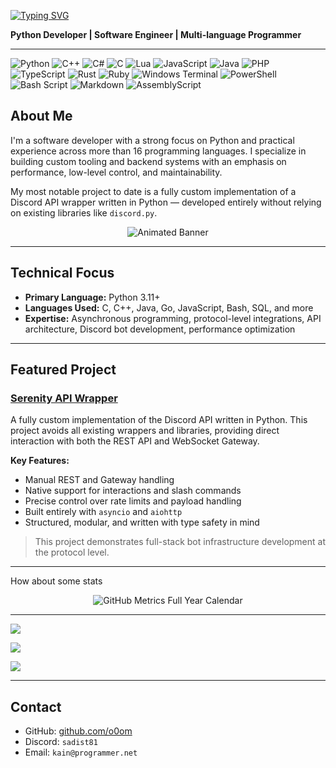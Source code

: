 <a href="https://git.io/typing-svg"><img src="https://readme-typing-svg.demolab.com?font=Fira+Code&pause=1000&color=880EF7&center=true&vCenter=true&width=435&lines=Hi+Im+Kain+%3C3" alt="Typing SVG" /></a>

**Python Developer | Software Engineer | Multi-language Programmer**

---
![Python](https://img.shields.io/badge/python-3670A0?style=for-the-badge&logo=python&logoColor=ffdd54) ![C++](https://img.shields.io/badge/c++-%2300599C.svg?style=for-the-badge&logo=c%2B%2B&logoColor=white) ![C#](https://img.shields.io/badge/c%23-%23239120.svg?style=for-the-badge&logo=csharp&logoColor=white) ![C](https://img.shields.io/badge/c-%2300599C.svg?style=for-the-badge&logo=c&logoColor=white) ![Lua](https://img.shields.io/badge/lua-%232C2D72.svg?style=for-the-badge&logo=lua&logoColor=white) ![JavaScript](https://img.shields.io/badge/javascript-%23323330.svg?style=for-the-badge&logo=javascript&logoColor=%23F7DF1E) ![Java](https://img.shields.io/badge/java-%23ED8B00.svg?style=for-the-badge&logo=openjdk&logoColor=white) ![PHP](https://img.shields.io/badge/php-%23777BB4.svg?style=for-the-badge&logo=php&logoColor=white) ![TypeScript](https://img.shields.io/badge/typescript-%23007ACC.svg?style=for-the-badge&logo=typescript&logoColor=white) ![Rust](https://img.shields.io/badge/rust-%23000000.svg?style=for-the-badge&logo=rust&logoColor=white) ![Ruby](https://img.shields.io/badge/ruby-%23CC342D.svg?style=for-the-badge&logo=ruby&logoColor=white) ![Windows Terminal](https://img.shields.io/badge/Windows%20Terminal-%234D4D4D.svg?style=for-the-badge&logo=windows-terminal&logoColor=white) ![PowerShell](https://img.shields.io/badge/PowerShell-%235391FE.svg?style=for-the-badge&logo=powershell&logoColor=white) ![Bash Script](https://img.shields.io/badge/bash_script-%23121011.svg?style=for-the-badge&logo=gnu-bash&logoColor=white) ![Markdown](https://img.shields.io/badge/markdown-%23000000.svg?style=for-the-badge&logo=markdown&logoColor=white) ![AssemblyScript](https://img.shields.io/badge/assembly%20script-%23000000.svg?style=for-the-badge&logo=assemblyscript&logoColor=white)

## About Me

I'm a software developer with a strong focus on Python and practical experience across more than 16 programming languages. I specialize in building custom tooling and backend systems with an emphasis on performance, low-level control, and maintainability.

My most notable project to date is a fully custom implementation of a Discord API wrapper written in Python — developed entirely without relying on existing libraries like `discord.py`.

<p align="center">
  <img src="https://user-images.githubusercontent.com/74038190/212284158-e840e285-664b-44d7-b79b-e264b5e54825.gif" alt="Animated Banner" />
</p>


---

## Technical Focus

- **Primary Language:** Python 3.11+
- **Languages Used:** C, C++, Java, Go, JavaScript, Bash, SQL, and more
- **Expertise:** Asynchronous programming, protocol-level integrations, API architecture, Discord bot development, performance optimization

---

## Featured Project

### [Serenity API Wrapper](https://github.com/o0om/Serenity-Api-Wrapper/tree/master/discord)

A fully custom implementation of the Discord API written in Python. This project avoids all existing wrappers and libraries, providing direct interaction with both the REST API and WebSocket Gateway.

**Key Features:**

- Manual REST and Gateway handling
- Native support for interactions and slash commands
- Precise control over rate limits and payload handling
- Built entirely with `asyncio` and `aiohttp`
- Structured, modular, and written with type safety in mind

> This project demonstrates full-stack bot infrastructure development at the protocol level.

---

How about some stats 
<p align="center">
  <img src="[https://github.com/lowlighter/metrics/blob/examples/metrics.plugin.isocalendar.fullyear.svg](https://raw.githubusercontent.com/o0om/o0om/1ab4d91725ad1d341db0df39bd51c5c0ef6aef4d/github-metrics.svg)" alt="GitHub Metrics Full Year Calendar">
</p>

---
[![](https://visitcount.itsvg.in/api?id=o0om&icon=0&color=0)](https://visitcount.itsvg.in)




![](https://quotes-github-readme.vercel.app/api?type=horizontal&theme=radical)

![](https://github-contributor-stats.vercel.app/api?username=o0om&limit=5&theme=dark&combine_all_yearly_contributions=true)

---

## Contact

- GitHub: [github.com/o0om](https://github.com/o0om)
- Discord: `sadist81`
- Email: `kain@programmer.net`
